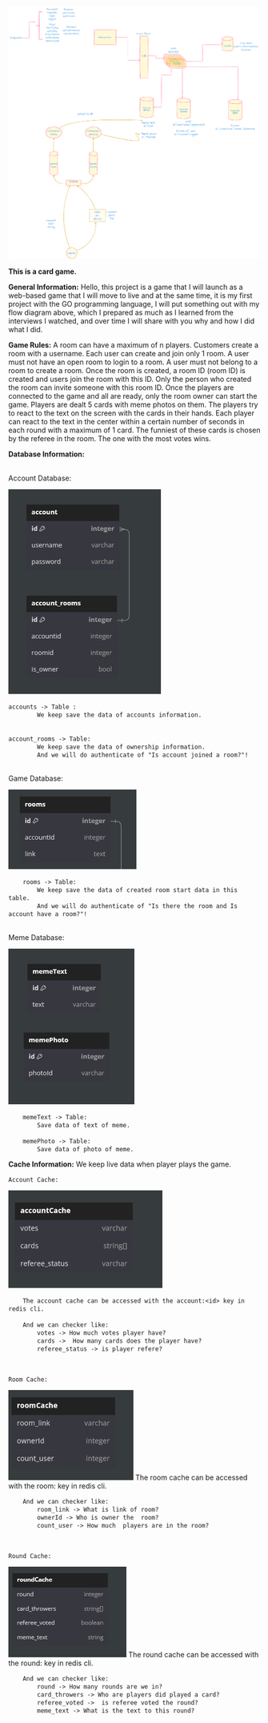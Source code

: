 ![all app](diagrams/memesystemdesign.png)

**This is a card game.**

**General Information:**
    Hello, this project is a game that I will launch as a web-based game that I will move to live and at the same time, it is my first project with the GO programming language, I will put something out with my flow diagram above, which I prepared as much as I learned from the interviews I watched, and over time I will share with you why and how I did what I did.

**Game Rules:**
    A room can have a maximum of n players. Customers create a room with a username. Each user can create and join only 1 room. A user must not have an open room to login to a room. 
    A user must not belong to a room to create a room. Once the room is created, a room ID (room ID) is created and users join the room with this ID. Only the person who created the room can invite someone with this room ID. Once the players are connected to the game and all are ready, only the room owner can start the game. Players are dealt 5 cards with meme photos on them. 
    The players try to react to the text on the screen with the cards in their hands. 
    Each player can react to the text in the center within a certain number of seconds in each round with a maximum of 1 card. The funniest of these cards is chosen by the referee in the room. The one with the most votes wins.


 

**Database Information:**

<br>
    Account Database: 

![Alt text](diagrams/DB/account.png)

    accounts -> Table :
            We keep save the data of accounts information.


    account_rooms -> Table:
            We keep save the data of ownership information.
            And we will do authenticate of "Is account joined a room?"!


<br>
    Game Database:

![Alt text](diagrams/DB/game.png)

        rooms -> Table:
            We keep save the data of created room start data in this table.
            And we will do authenticate of "Is there the room and Is account have a room?"!        
      
            
<br>
    Meme Database:

![Alt text](diagrams/DB/meme.png)
        
        memeText -> Table: 
            Save data of text of meme.

        memePhoto -> Table: 
            Save data of photo of meme.



**Cache Information:**
    We keep live data when player plays the game. 
    
    
    Account Cache:

![Alt text](diagrams/Cache/Accountcache.png)

        The account cache can be accessed with the account:<id> key in redis cli.

        And we can checker like:
            votes -> How much votes player have?
            cards ->  How many cards does the player have?
            referee_status -> is player refere?

<br>

    Room Cache:

![Alt text](diagrams/Cache/Roomcache.png)
        The room cache can be accessed with the room:<id> key in redis cli.

        And we can checker like:
            room_link -> What is link of room?
            ownerId -> Who is owner the  room?
            count_user -> How much  players are in the room?


<br>


    Round Cache:

![Alt text](diagrams/Cache/Roundcache.png)
        The round cache can be accessed with the round:<id> key in redis cli.

        And we can checker like:
            round -> How many rounds are we in?
            card_throwers -> Who are players did played a card?
            referee_voted ->  is referee voted the round?
            meme_text -> What is the text to this round?



<br>